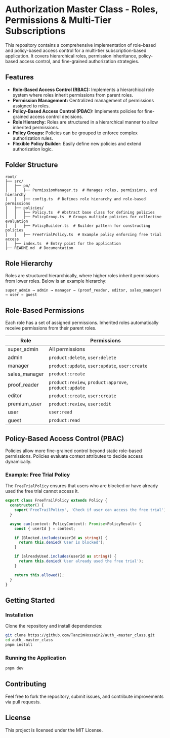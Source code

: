 # Authorization Master Class - Roles, Permissions & Multi-Tier Subscriptions

This repository contains a comprehensive implementation of role-based and policy-based access control for a multi-tier subscription-based application. It covers hierarchical roles, permission inheritance, policy-based access control, and fine-grained authorization strategies.

## Features

- **Role-Based Access Control (RBAC):** Implements a hierarchical role system where roles inherit permissions from parent roles.
- **Permission Management:** Centralized management of permissions assigned to roles.
- **Policy-Based Access Control (PBAC):** Implements policies for fine-grained access control decisions.
- **Role Hierarchy:** Roles are structured in a hierarchical manner to allow inherited permissions.
- **Policy Groups:** Policies can be grouped to enforce complex authorization rules.
- **Flexible Policy Builder:** Easily define new policies and extend authorization logic.

## Folder Structure

```
root/
├── src/
│   ├── pm/
│   │   ├── PermissionManager.ts  # Manages roles, permissions, and hierarchy
│   │   ├── config.ts  # Defines role hierarchy and role-based permissions
│   ├── policies/
│   │   ├── Policy.ts  # Abstract base class for defining policies
│   │   ├── PolicyGroup.ts  # Groups multiple policies for collective evaluation
│   │   ├── PolicyBuilder.ts  # Builder pattern for constructing policies
│   │   ├── FreeTrialPolicy.ts  # Example policy enforcing free trial access
│   ├── index.ts  # Entry point for the application
├── README.md  # Documentation
```

## Role Hierarchy

Roles are structured hierarchically, where higher roles inherit permissions from lower roles. Below is an example hierarchy:

```
super_admin → admin → manager → (proof_reader, editor, sales_manager) → user → guest
```

## Role-Based Permissions

Each role has a set of assigned permissions. Inherited roles automatically receive permissions from their parent roles.

| Role         | Permissions |
|-------------|--------------------------------------|
| super_admin | All permissions |
| admin       | `product:delete`, `user:delete` |
| manager     | `product:update`, `user:update`, `user:create` |
| sales_manager | `product:create` |
| proof_reader | `product:review`, `product:approve`, `product:update` |
| editor      | `product:create`, `user:create` |
| premium_user | `product:review`, `user:edit` |
| user        | `user:read` |
| guest       | `product:read` |

## Policy-Based Access Control (PBAC)

Policies allow more fine-grained control beyond static role-based permissions. Policies evaluate context attributes to decide access dynamically.

### Example: Free Trial Policy
The `FreeTrialPolicy` ensures that users who are blocked or have already used the free trial cannot access it.

```typescript
export class FreeTrailPolicy extends Policy {
  constructor() {
    super('FreeTrailPolicy', 'Check if user can access the free trial');
  }

  async can(context: PolicyContext): Promise<PolicyResult> {
    const { userId } = context;

    if (Blocked.includes(userId as string)) {
      return this.denied('User is blocked');
    }

    if (alreadyUsed.includes(userId as string)) {
      return this.denied('User already used the free trial');
    }

    return this.allowed();
  }
}
```

## Getting Started

### Installation

Clone the repository and install dependencies:

```sh
git clone https://github.com/TanzimHossain2/auth_-master_class.git
cd auth_-master_class
pnpm install

```

### Running the Application

```sh
pnpm dev
```


## Contributing

Feel free to fork the repository, submit issues, and contribute improvements via pull requests.

## License

This project is licensed under the MIT License.
